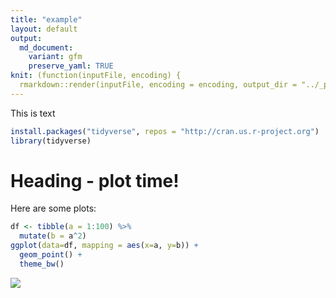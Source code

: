 ```yaml
---
title: "example"
layout: default
output:
  md_document:
    variant: gfm
    preserve_yaml: TRUE
knit: (function(inputFile, encoding) {
  rmarkdown::render(inputFile, encoding = encoding, output_dir = "../_posts") })
---
```


This is text

``` r
install.packages("tidyverse", repos = "http://cran.us.r-project.org")
library(tidyverse)
```

# Heading - plot time\!

Here are some plots:

``` r
df <- tibble(a = 1:100) %>%
  mutate(b = a^2)
ggplot(data=df, mapping = aes(x=a, y=b)) +
  geom_point() +
  theme_bw()
```

![](../assets/img/Rmarkdown/sampleplot-1.png)<!-- -->

